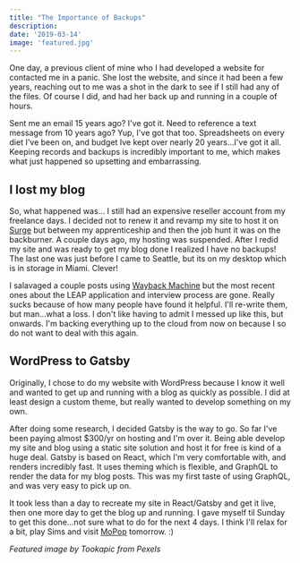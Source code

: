 ```yaml
---
title: "The Importance of Backups"
description: 
date: '2019-03-14'
image: 'featured.jpg'
---
```

One day, a previous client of mine who I had developed a website for contacted me in a panic.  She lost the website, and since it had been a few years, reaching out to me was a shot in the dark to see if I still had any of the files. Of course I did, and had her back up and running in a couple of hours.

Sent me an email 15 years ago? I've got it.  Need to reference a text message from 10 years ago? Yup, I've got that too.  Spreadsheets on every diet I've been on, and budget Ive kept over nearly 20 years...I've got it all. Keeping records and backups is incredibly important to me, which makes what just happened so upsetting and embarrassing.

## I lost my blog

So, what happened was...  I still had an expensive reseller account from my freelance days. I decided not to renew it and revamp my site to host it on [Surge](https://surge.sh) but between my apprenticeship and then the job hunt it was on the backburner. A couple days ago, my hosting was suspended. After I redid my site and was ready to get my blog done I realized I have no backups!  The last one was just before I came to Seattle, but its on my desktop which is in storage in Miami. Clever!

I salavaged a couple posts using [Wayback Machine](https://archive.org/web/) but the most recent ones about the LEAP application and interview process are gone. Really sucks because of how many people have found it helpful.  I'll re-write them, but man...what a loss. I don't like having to admit I messed up like this, but onwards. I'm backing everything up to the cloud from now on because I so do not want to deal with this again.

## WordPress to Gatsby

 Originally, I chose to do my website with WordPress because I know it well and wanted to get up and running with a blog as quickly as possible. I did at least design a custom theme, but really wanted to develop something on my own.

 After doing some research, I decided Gatsby is the way to go.  So far I've been paying almost $300/yr on hosting and I'm over it. Being able develop my site and blog using a static site solution and host it for free is kind of a huge deal.  Gatsby is based on React, which I'm very comfortable with, and renders incredibly fast.  It uses theming which is flexible, and GraphQL to render the data for my blog posts. This was my first taste of using GraphQL, and was very easy to pick up on.

It took less than a day to recreate my site in React/Gatsby and get it live, then one more day to get the blog up and running.  I gave myself til Sunday to get this done...not sure what to do for the next 4 days.  I think I'll relax for a bit, play Sims and visit [MoPop](https://www.mopop.org/) tomorrow. :) 

*Featured image by Tookapic from Pexels*